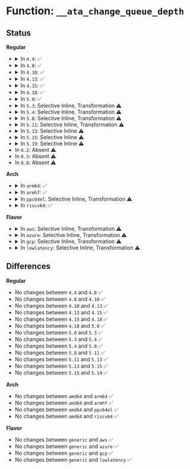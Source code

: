 # Function: <code>__ata_change_queue_depth</code>

## Status
<b>Regular</b>
<ul>
<li>
<details>
<summary>In <code>4.4</code>: ✅</summary>

```c
int __ata_change_queue_depth(struct ata_port *ap, struct scsi_device *sdev, int queue_depth);
```

**Collision:** Unique Global

**Inline:** No

**Transformation:** False

**Instances:**

```
In drivers/ata/libata-scsi.c (ffffffff815d39d0)
Location: drivers/ata/libata-scsi.c:1271
Inline: False
Direct callers:
  - drivers/ata/libata-scsi.c:ata_scsi_change_queue_depth
```
**Symbols:**

```
ffffffff815d39d0-ffffffff815d3ade: __ata_change_queue_depth (STB_GLOBAL)
```
</details>
</li>
<li>
<details>
<summary>In <code>4.8</code>: ✅</summary>

```c
int __ata_change_queue_depth(struct ata_port *ap, struct scsi_device *sdev, int queue_depth);
```

**Collision:** Unique Global

**Inline:** No

**Transformation:** False

**Instances:**

```
In drivers/ata/libata-scsi.c (ffffffff8162d480)
Location: drivers/ata/libata-scsi.c:1337
Inline: False
Direct callers:
  - drivers/ata/libata-scsi.c:ata_scsi_change_queue_depth
```
**Symbols:**

```
ffffffff8162d480-ffffffff8162d58e: __ata_change_queue_depth (STB_GLOBAL)
```
</details>
</li>
<li>
<details>
<summary>In <code>4.10</code>: ✅</summary>

```c
int __ata_change_queue_depth(struct ata_port *ap, struct scsi_device *sdev, int queue_depth);
```

**Collision:** Unique Global

**Inline:** No

**Transformation:** False

**Instances:**

```
In drivers/ata/libata-scsi.c (ffffffff8165e5b0)
Location: drivers/ata/libata-scsi.c:1415
Inline: False
Direct callers:
  - drivers/ata/libata-scsi.c:ata_scsi_change_queue_depth
```
**Symbols:**

```
ffffffff8165e5b0-ffffffff8165e6be: __ata_change_queue_depth (STB_GLOBAL)
```
</details>
</li>
<li>
<details>
<summary>In <code>4.13</code>: ✅</summary>

```c
int __ata_change_queue_depth(struct ata_port *ap, struct scsi_device *sdev, int queue_depth);
```

**Collision:** Unique Global

**Inline:** No

**Transformation:** False

**Instances:**

```
In drivers/ata/libata-scsi.c (ffffffff81672f90)
Location: drivers/ata/libata-scsi.c:1406
Inline: False
Direct callers:
  - drivers/ata/libata-scsi.c:ata_scsi_change_queue_depth
```
**Symbols:**

```
ffffffff81672f90-ffffffff8167308b: __ata_change_queue_depth (STB_GLOBAL)
```
</details>
</li>
<li>
<details>
<summary>In <code>4.15</code>: ✅</summary>

```c
int __ata_change_queue_depth(struct ata_port *ap, struct scsi_device *sdev, int queue_depth);
```

**Collision:** Unique Global

**Inline:** No

**Transformation:** False

**Instances:**

```
In drivers/ata/libata-scsi.c (ffffffff816dc580)
Location: drivers/ata/libata-scsi.c:1407
Inline: False
Direct callers:
  - drivers/ata/libata-scsi.c:ata_scsi_change_queue_depth
```
**Symbols:**

```
ffffffff816dc580-ffffffff816dc67b: __ata_change_queue_depth (STB_GLOBAL)
```
</details>
</li>
<li>
<details>
<summary>In <code>4.18</code>: ✅</summary>

```c
int __ata_change_queue_depth(struct ata_port *ap, struct scsi_device *sdev, int queue_depth);
```

**Collision:** Unique Global

**Inline:** No

**Transformation:** False

**Instances:**

```
In drivers/ata/libata-scsi.c (ffffffff81718d00)
Location: drivers/ata/libata-scsi.c:1410
Inline: False
Direct callers:
  - drivers/ata/libata-scsi.c:ata_scsi_change_queue_depth
```
**Symbols:**

```
ffffffff81718d00-ffffffff81718de6: __ata_change_queue_depth (STB_GLOBAL)
```
</details>
</li>
<li>
<details>
<summary>In <code>5.0</code>: ✅</summary>

```c
int __ata_change_queue_depth(struct ata_port *ap, struct scsi_device *sdev, int queue_depth);
```

**Collision:** Unique Global

**Inline:** No

**Transformation:** False

**Instances:**

```
In drivers/ata/libata-scsi.c (ffffffff8173b3b0)
Location: drivers/ata/libata-scsi.c:1405
Inline: False
Direct callers:
  - drivers/ata/libata-scsi.c:ata_scsi_change_queue_depth
```
**Symbols:**

```
ffffffff8173b3b0-ffffffff8173b496: __ata_change_queue_depth (STB_GLOBAL)
```
</details>
</li>
<li>
<details>
<summary>In <code>5.3</code>: Selective Inline, Transformation ⚠️</summary>

```c
int __ata_change_queue_depth(struct ata_port *ap, struct scsi_device *sdev, int queue_depth);
```

**Collision:** Unique Global

**Inline:** Selective

**Transformation:** True

**Instances:**

```
In drivers/ata/libata-scsi.c (ffffffff81777055)
Location: drivers/ata/libata-scsi.c:1388
Inline: True
Inline callers:
  - drivers/ata/libata-scsi.c:ata_scsi_change_queue_depth
Direct callers:
  - drivers/ata/libata-scsi.c:ata_scsi_change_queue_depth
```
**Symbols:**

```
ffffffff81775f90-ffffffff81776069: __ata_change_queue_depth.part.0 (STB_LOCAL)
ffffffff81777030-ffffffff8177704d: __ata_change_queue_depth (STB_GLOBAL)
```
</details>
</li>
<li>
<details>
<summary>In <code>5.4</code>: Selective Inline, Transformation ⚠️</summary>

```c
int __ata_change_queue_depth(struct ata_port *ap, struct scsi_device *sdev, int queue_depth);
```

**Collision:** Unique Global

**Inline:** Selective

**Transformation:** True

**Instances:**

```
In drivers/ata/libata-scsi.c (ffffffff8179afb5)
Location: drivers/ata/libata-scsi.c:1388
Inline: True
Inline callers:
  - drivers/ata/libata-scsi.c:ata_scsi_change_queue_depth
Direct callers:
  - drivers/ata/libata-scsi.c:ata_scsi_change_queue_depth
```
**Symbols:**

```
ffffffff81799ef0-ffffffff81799fc9: __ata_change_queue_depth.part.0 (STB_LOCAL)
ffffffff8179af90-ffffffff8179afad: __ata_change_queue_depth (STB_GLOBAL)
```
</details>
</li>
<li>
<details>
<summary>In <code>5.8</code>: Selective Inline, Transformation ⚠️</summary>

```c
int __ata_change_queue_depth(struct ata_port *ap, struct scsi_device *sdev, int queue_depth);
```

**Collision:** Unique Global

**Inline:** Selective

**Transformation:** True

**Instances:**

```
In drivers/ata/libata-sata.c (ffffffff81868635)
Location: drivers/ata/libata-sata.c:1012
Inline: True
Inline callers:
  - drivers/ata/libata-sata.c:ata_scsi_change_queue_depth
Direct callers:
  - drivers/ata/libata-sata.c:ata_scsi_change_queue_depth
```
**Symbols:**

```
ffffffff81868070-ffffffff81868149: __ata_change_queue_depth.part.0 (STB_LOCAL)
ffffffff81868150-ffffffff8186816d: __ata_change_queue_depth (STB_GLOBAL)
```
</details>
</li>
<li>
<details>
<summary>In <code>5.11</code>: Selective Inline, Transformation ⚠️</summary>

```c
int __ata_change_queue_depth(struct ata_port *ap, struct scsi_device *sdev, int queue_depth);
```

**Collision:** Unique Global

**Inline:** Selective

**Transformation:** True

**Instances:**

```
In drivers/ata/libata-sata.c (ffffffff81877445)
Location: drivers/ata/libata-sata.c:1012
Inline: True
Inline callers:
  - drivers/ata/libata-sata.c:ata_scsi_change_queue_depth
Direct callers:
  - drivers/ata/libata-sata.c:ata_scsi_change_queue_depth
```
**Symbols:**

```
ffffffff81876e80-ffffffff81876f59: __ata_change_queue_depth.part.0 (STB_LOCAL)
ffffffff81876f60-ffffffff81876f7d: __ata_change_queue_depth (STB_GLOBAL)
```
</details>
</li>
<li>
<details>
<summary>In <code>5.13</code>: Selective Inline ⚠️</summary>

```c
int __ata_change_queue_depth(struct ata_port *ap, struct scsi_device *sdev, int queue_depth);
```

**Collision:** Unique Global

**Inline:** Selective

**Transformation:** False

**Instances:**

```
In drivers/ata/libata-sata.c (ffffffff81859670)
Location: drivers/ata/libata-sata.c:1012
Inline: True
Direct callers:
  - drivers/ata/libata-sata.c:ata_scsi_change_queue_depth
```
**Symbols:**

```
ffffffff81859670-ffffffff81859761: __ata_change_queue_depth (STB_GLOBAL)
```
</details>
</li>
<li>
<details>
<summary>In <code>5.15</code>: Selective Inline ⚠️</summary>

```c
int __ata_change_queue_depth(struct ata_port *ap, struct scsi_device *sdev, int queue_depth);
```

**Collision:** Unique Global

**Inline:** Selective

**Transformation:** False

**Instances:**

```
In drivers/ata/libata-sata.c (ffffffff818e8220)
Location: drivers/ata/libata-sata.c:1024
Inline: True
Direct callers:
  - drivers/ata/libata-sata.c:ata_scsi_change_queue_depth
```
**Symbols:**

```
ffffffff818e8220-ffffffff818e8311: __ata_change_queue_depth (STB_GLOBAL)
```
</details>
</li>
<li>
<details>
<summary>In <code>5.19</code>: Selective Inline ⚠️</summary>

```c
int __ata_change_queue_depth(struct ata_port *ap, struct scsi_device *sdev, int queue_depth);
```

**Collision:** Unique Global

**Inline:** Selective

**Transformation:** False

**Instances:**

```
In drivers/ata/libata-sata.c (ffffffff81a39cd0)
Location: drivers/ata/libata-sata.c:1030
Inline: True
Direct callers:
  - drivers/ata/libata-sata.c:ata_scsi_change_queue_depth
```
**Symbols:**

```
ffffffff81a39cd0-ffffffff81a39dd9: __ata_change_queue_depth (STB_GLOBAL)
```
</details>
</li>
<li>
In <code>6.2</code>: Absent ⚠️
</li>
<li>
In <code>6.5</code>: Absent ⚠️
</li>
<li>
In <code>6.8</code>: Absent ⚠️
</li>
</ul>
<b>Arch</b>
<ul>
<li>
<details>
<summary>In <code>arm64</code>: ✅</summary>

```c
int __ata_change_queue_depth(struct ata_port *ap, struct scsi_device *sdev, int queue_depth);
```

**Collision:** Unique Global

**Inline:** No

**Transformation:** False

**Instances:**

```
In drivers/ata/libata-scsi.c (ffff8000109a5840)
Location: drivers/ata/libata-scsi.c:1388
Inline: False
Direct callers:
  - drivers/ata/libata-scsi.c:ata_scsi_change_queue_depth
```
**Symbols:**

```
ffff8000109a5840-ffff8000109a59a8: __ata_change_queue_depth (STB_GLOBAL)
```
</details>
</li>
<li>
<details>
<summary>In <code>armhf</code>: ✅</summary>

```c
int __ata_change_queue_depth(struct ata_port *ap, struct scsi_device *sdev, int queue_depth);
```

**Collision:** Unique Global

**Inline:** No

**Transformation:** False

**Instances:**

```
In drivers/ata/libata-scsi.c (c0a75a00)
Location: drivers/ata/libata-scsi.c:1388
Inline: False
Direct callers:
  - drivers/ata/libata-scsi.c:ata_scsi_change_queue_depth
```
**Symbols:**

```
c0a75a00-c0a75af0: __ata_change_queue_depth (STB_GLOBAL)
```
</details>
</li>
<li>
<details>
<summary>In <code>ppc64el</code>: Selective Inline, Transformation ⚠️</summary>

```c
int __ata_change_queue_depth(struct ata_port *ap, struct scsi_device *sdev, int queue_depth);
```

**Collision:** Unique Global

**Inline:** Selective

**Transformation:** True

**Instances:**

```
In drivers/ata/libata-scsi.c (c000000000a6b800)
Location: drivers/ata/libata-scsi.c:1388
Inline: True
Inline callers:
  - drivers/ata/libata-scsi.c:ata_scsi_change_queue_depth
Direct callers:
  - drivers/ata/libata-scsi.c:ata_scsi_change_queue_depth
```
**Symbols:**

```
c000000000a69990-c000000000a69acc: __ata_change_queue_depth.part.0 (STB_LOCAL)
c000000000a6b7b0-c000000000a6b7e8: __ata_change_queue_depth (STB_GLOBAL)
```
</details>
</li>
<li>
<details>
<summary>In <code>riscv64</code>: ✅</summary>

```c
int __ata_change_queue_depth(struct ata_port *ap, struct scsi_device *sdev, int queue_depth);
```

**Collision:** Unique Global

**Inline:** No

**Transformation:** False

**Instances:**

```
In drivers/ata/libata-scsi.c (ffffffe0006046a0)
Location: drivers/ata/libata-scsi.c:1388
Inline: False
Direct callers:
  - drivers/ata/libata-scsi.c:ata_scsi_change_queue_depth
```
**Symbols:**

```
ffffffe0006046a0-ffffffe000604792: __ata_change_queue_depth (STB_GLOBAL)
```
</details>
</li>
</ul>
<b>Flavor</b>
<ul>
<li>
<details>
<summary>In <code>aws</code>: Selective Inline, Transformation ⚠️</summary>

```c
int __ata_change_queue_depth(struct ata_port *ap, struct scsi_device *sdev, int queue_depth);
```

**Collision:** Unique Global

**Inline:** Selective

**Transformation:** True

**Instances:**

```
In drivers/ata/libata-scsi.c (ffffffff817600a5)
Location: drivers/ata/libata-scsi.c:1388
Inline: True
Inline callers:
  - drivers/ata/libata-scsi.c:ata_scsi_change_queue_depth
Direct callers:
  - drivers/ata/libata-scsi.c:ata_scsi_change_queue_depth
```
**Symbols:**

```
ffffffff8175efe0-ffffffff8175f0b9: __ata_change_queue_depth.part.0 (STB_LOCAL)
ffffffff81760080-ffffffff8176009d: __ata_change_queue_depth (STB_GLOBAL)
```
</details>
</li>
<li>
<details>
<summary>In <code>azure</code>: Selective Inline, Transformation ⚠️</summary>

```c
int __ata_change_queue_depth(struct ata_port *ap, struct scsi_device *sdev, int queue_depth);
```

**Collision:** Unique Global

**Inline:** Selective

**Transformation:** True

**Instances:**

```
In drivers/ata/libata-scsi.c (ffffffff8173ff05)
Location: drivers/ata/libata-scsi.c:1388
Inline: True
Inline callers:
  - drivers/ata/libata-scsi.c:ata_scsi_change_queue_depth
Direct callers:
  - drivers/ata/libata-scsi.c:ata_scsi_change_queue_depth
```
**Symbols:**

```
ffffffff8173ee60-ffffffff8173ef39: __ata_change_queue_depth.part.0 (STB_LOCAL)
ffffffff8173fee0-ffffffff8173fefd: __ata_change_queue_depth (STB_GLOBAL)
```
</details>
</li>
<li>
<details>
<summary>In <code>gcp</code>: Selective Inline, Transformation ⚠️</summary>

```c
int __ata_change_queue_depth(struct ata_port *ap, struct scsi_device *sdev, int queue_depth);
```

**Collision:** Unique Global

**Inline:** Selective

**Transformation:** True

**Instances:**

```
In drivers/ata/libata-scsi.c (ffffffff8178fe35)
Location: drivers/ata/libata-scsi.c:1388
Inline: True
Inline callers:
  - drivers/ata/libata-scsi.c:ata_scsi_change_queue_depth
Direct callers:
  - drivers/ata/libata-scsi.c:ata_scsi_change_queue_depth
```
**Symbols:**

```
ffffffff8178ed70-ffffffff8178ee49: __ata_change_queue_depth.part.0 (STB_LOCAL)
ffffffff8178fe10-ffffffff8178fe2d: __ata_change_queue_depth (STB_GLOBAL)
```
</details>
</li>
<li>
<details>
<summary>In <code>lowlatency</code>: Selective Inline, Transformation ⚠️</summary>

```c
int __ata_change_queue_depth(struct ata_port *ap, struct scsi_device *sdev, int queue_depth);
```

**Collision:** Unique Global

**Inline:** Selective

**Transformation:** True

**Instances:**

```
In drivers/ata/libata-scsi.c (ffffffff817a9c75)
Location: drivers/ata/libata-scsi.c:1388
Inline: True
Inline callers:
  - drivers/ata/libata-scsi.c:ata_scsi_change_queue_depth
Direct callers:
  - drivers/ata/libata-scsi.c:ata_scsi_change_queue_depth
```
**Symbols:**

```
ffffffff817a8ea0-ffffffff817a8f79: __ata_change_queue_depth.part.0 (STB_LOCAL)
ffffffff817a9c50-ffffffff817a9c6d: __ata_change_queue_depth (STB_GLOBAL)
```
</details>
</li>
</ul>

## Differences
<b>Regular</b>
<ul>
<li>
No changes between <code>4.4</code> and <code>4.8</code> ✅
</li>
<li>
No changes between <code>4.8</code> and <code>4.10</code> ✅
</li>
<li>
No changes between <code>4.10</code> and <code>4.13</code> ✅
</li>
<li>
No changes between <code>4.13</code> and <code>4.15</code> ✅
</li>
<li>
No changes between <code>4.15</code> and <code>4.18</code> ✅
</li>
<li>
No changes between <code>4.18</code> and <code>5.0</code> ✅
</li>
<li>
No changes between <code>5.0</code> and <code>5.3</code> ✅
</li>
<li>
No changes between <code>5.3</code> and <code>5.4</code> ✅
</li>
<li>
No changes between <code>5.4</code> and <code>5.8</code> ✅
</li>
<li>
No changes between <code>5.8</code> and <code>5.11</code> ✅
</li>
<li>
No changes between <code>5.11</code> and <code>5.13</code> ✅
</li>
<li>
No changes between <code>5.13</code> and <code>5.15</code> ✅
</li>
<li>
No changes between <code>5.15</code> and <code>5.19</code> ✅
</li>
</ul>
<b>Arch</b>
<ul>
<li>
No changes between <code>amd64</code> and <code>arm64</code> ✅
</li>
<li>
No changes between <code>amd64</code> and <code>armhf</code> ✅
</li>
<li>
No changes between <code>amd64</code> and <code>ppc64el</code> ✅
</li>
<li>
No changes between <code>amd64</code> and <code>riscv64</code> ✅
</li>
</ul>
<b>Flavor</b>
<ul>
<li>
No changes between <code>generic</code> and <code>aws</code> ✅
</li>
<li>
No changes between <code>generic</code> and <code>azure</code> ✅
</li>
<li>
No changes between <code>generic</code> and <code>gcp</code> ✅
</li>
<li>
No changes between <code>generic</code> and <code>lowlatency</code> ✅
</li>
</ul>
